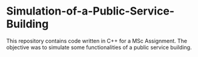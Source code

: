 # Simulation-of-a-Public-Service-Building
This repository contains code written in C++ for a MSc Assignment. The objective was to simulate some functionalities of a public service building.
